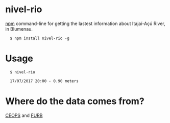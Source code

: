# nivel-rio
[npm](https://www.npmjs.com/package/nivel-rio) command-line for getting the lastest information about Itajaí-Açú River, in Blumenau.

```shell
  $ npm install nivel-rio -g
```

# Usage
```shell
  $ nivel-rio
  
  17/07/2017 20:00 - 0.90 meters
```

# Where do the data comes from?
[CEOPS](http://ceops.furb.br/) and [FURB](http://www.furb.br)
